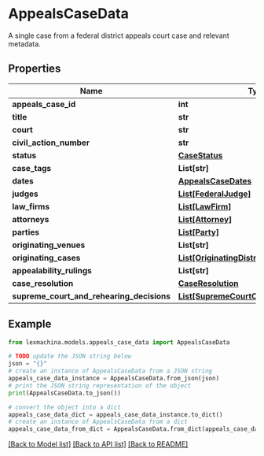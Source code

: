 # AppealsCaseData

A single case from a federal district appeals court case and relevant metadata.

## Properties

Name | Type | Description | Notes
------------ | ------------- | ------------- | -------------
**appeals_case_id** | **int** |  | 
**title** | **str** |  | 
**court** | **str** |  | 
**civil_action_number** | **str** |  | 
**status** | [**CaseStatus**](CaseStatus.md) |  | 
**case_tags** | **List[str]** |  | 
**dates** | [**AppealsCaseDates**](AppealsCaseDates.md) |  | 
**judges** | [**List[FederalJudge]**](FederalJudge.md) |  | 
**law_firms** | [**List[LawFirm]**](LawFirm.md) |  | 
**attorneys** | [**List[Attorney]**](Attorney.md) |  | 
**parties** | [**List[Party]**](Party.md) |  | 
**originating_venues** | **List[str]** |  | 
**originating_cases** | [**List[OriginatingDistrictCourtCase]**](OriginatingDistrictCourtCase.md) |  | 
**appealability_rulings** | **List[str]** |  | 
**case_resolution** | [**CaseResolution**](CaseResolution.md) |  | [optional] 
**supreme_court_and_rehearing_decisions** | [**List[SupremeCourtOrRehearingDecision]**](SupremeCourtOrRehearingDecision.md) |  | 

## Example

```python
from lexmachina.models.appeals_case_data import AppealsCaseData

# TODO update the JSON string below
json = "{}"
# create an instance of AppealsCaseData from a JSON string
appeals_case_data_instance = AppealsCaseData.from_json(json)
# print the JSON string representation of the object
print(AppealsCaseData.to_json())

# convert the object into a dict
appeals_case_data_dict = appeals_case_data_instance.to_dict()
# create an instance of AppealsCaseData from a dict
appeals_case_data_from_dict = AppealsCaseData.from_dict(appeals_case_data_dict)
```
[[Back to Model list]](../README.md#documentation-for-models) [[Back to API list]](../README.md#documentation-for-api-endpoints) [[Back to README]](../README.md)


